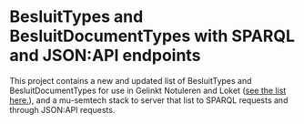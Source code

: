 # BesluitTypes and BesluitDocumentTypes with SPARQL and JSON:API endpoints

This project contains a new and updated list of BesluitTypes and BesluitDocumentTypes for use in Gelinkt Notuleren and Loket ([see the list here.](https://github.com/benjay10/app-decisiontypes-endpoint/blob/42efdf61884e57fb89656eaa6b979c6a5dca4f6d/config/migrations/2022-Decision-Types-8.ttl)), and a mu-semtech stack to server that list to SPARQL requests and through JSON:API requests.

